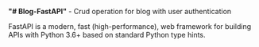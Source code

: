 **"# Blog-FastAPI"** - Crud operation for blog with user authentication 

FastAPI is a modern, fast (high-performance), web framework for building APIs with Python 3.6+ based on standard Python type hints.
